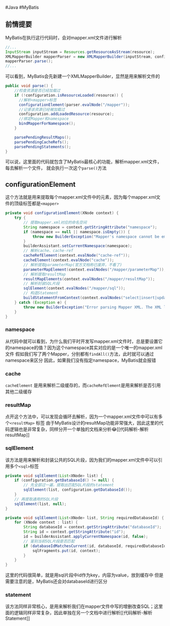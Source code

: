 #Java #MyBatis 
## 前情提要
MyBatis在执行这行代码时，会对mapper.xml文件进行解析
```java fold title:mapperElement
//...
InputStream inputStream = Resources.getResourceAsStream(resource);
XMLMapperBuilder mapperParser = new XMLMapperBuilder(inputStream, configuration, resource, configuration.getSqlFragments()); 
mapperParser.parse();
//...
```
可以看到，MyBatis会先新建一个XMLMapperBuilder，显然是用来解析文件的
```java fold title:parse
public void parse() {
    //检查资源是否已经加载过
    if (!configuration.isResourceLoaded(resource)) {
      //解析<mapper>标签
      configurationElement(parser.evalNode("/mapper"));
      //记录该资源已经被加载过
      configuration.addLoadedResource(resource);
      //绑定Mapper和namespace
      bindMapperForNamespace();
    }

    parsePendingResultMaps();
    parsePendingCacheRefs();
    parsePendingStatements();
}
```
可以说，这里面的代码就包含了MyBatis最核心的功能，解析mapper.xml文件，每去解析一个文件， 就会执行一次这个`parse()`方法
## configurationElement
这个方法就是用来提取每个mapper.xml文件中的元素，因为每个mapper.xml文件的顶级标签都是`<mapper>`
```java fold title:configurationElement
private void configurationElement(XNode context) {
    try {
        // 提取mapper.xml对应的命名空间
        String namespace = context.getStringAttribute("namespace");
        if (namespace == null || namespace.isEmpty()) {
            throw new BuilderException("Mapper's namespace cannot be empty");
        }
        builderAssistant.setCurrentNamespace(namespace);
        // 解析cache、cache-ref
        cacheRefElement(context.evalNode("cache-ref"));
        cacheElement(context.evalNode("cache"));
        // 解析提取parameterMap(官方文档称已废弃，不看了)
        parameterMapElement(context.evalNodes("/mapper/parameterMap"));
        // 解析提取resultMap
        resultMapElements(context.evalNodes("/mapper/resultMap"));
        // 解析封装SQL片段
        sqlElement(context.evalNodes("/mapper/sql"));
        // 构造Statement
        buildStatementFromContext(context.evalNodes("select|insert|update|delete"));
    } catch (Exception e) {
        throw new BuilderException("Error parsing Mapper XML. The XML location is '" + resource + "'. Cause: " + e, e);
    }
}
```
### namespace
从代码中就可以看到，为什么我们平时开发写mapper.xml文件时，总是要设置它的namespace的值？因为这个namespace其实对应的是一个唯一的mapper.xml文件
假如我们写了两个Mapper，分别都有`findAll()`方法，此时就可以通过namespace来区分
因此，如果我们没有指定namespace，MyBatis就会报错
### cache
`cacheElement` 是用来解析二级缓存的，而`cacheRefElement`是用来解析是否引用其他二级缓存
### resultMap
点开这个方法中，可以发现会循环去解析，因为一个mapper.xml文件中可以有多个`<resultMap>` 标签
由于MyBatis设计的resultMap功能非常强大，因此这里的代码逻辑也是非常复杂，同样分开一个单独的文档来分析😂[[代码解析-解析resultMap]]
### sqlElement
该方法是用来解析和封装公共的SQL片段，因为我们的mapper.xml文件中可以引用多个`<sql>`标签
```java fold title:sqlElement
private void sqlElement(List<XNode> list) {
    if (configuration.getDatabaseId() != null) {
        // 先全部过一遍，提取出匹配SQL片段的statement
        sqlElement(list, configuration.getDatabaseId());
    }
    // 再提取通用的SQL片段
    sqlElement(list, null);
}

private void sqlElement(List<XNode> list, String requiredDatabaseId) {
    for (XNode context : list) {
        String databaseId = context.getStringAttribute("databaseId");
        String id = context.getStringAttribute("id");
        id = builderAssistant.applyCurrentNamespace(id, false);
        // 鉴别当前SQL片段是否匹配
        if (databaseIdMatchesCurrent(id, databaseId, requiredDatabaseId)) {
            sqlFragments.put(id, context);
        }
    }
}
```
这里的代码很简单，就是用sql片段中id作为key，内容为value，放到缓存中
但是需要注意的是，MyBatis还会对databaseId进行区分
### statement
该方法同样非常核心，是用来解析我们在mapper文件中写的增删改查SQL；这里面的逻辑同样非常复杂，因此单独在另一个文档中进行解析[[代码解析-解析Statement]]
